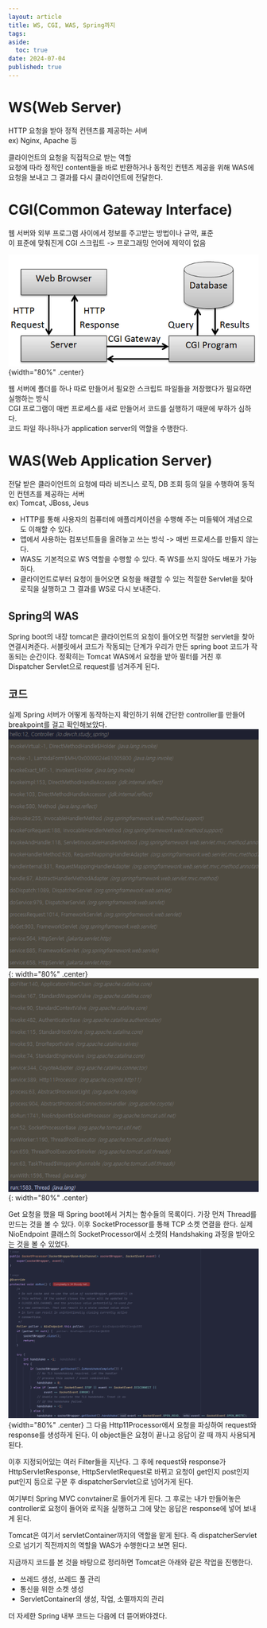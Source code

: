 ```yaml
---
layout: article
title: WS, CGI, WAS, Spring까지
tags: 
aside:
  toc: true
date: 2024-07-04
published: true
---
```


# WS(Web Server)
HTTP 요청을 받아 정적 컨텐츠를 제공하는 서버  
ex) Nginx, Apache 등  


클라이언트의 요청을 직접적으로 받는 역할  
요청에 따라 정적인 content들을 바로 반환하거나 동적인 컨텐츠 제공을 위해 WAS에 요청을 보내고 그 결과를 다시 클라이언트에 전달한다.  
# CGI(Common Gateway Interface)
웹 서버와 외부 프로그램 사이에서 정보를 주고받는 방법이나 규약, 표준  
이 표준에 맞춰진게 CGI 스크립트 -> 프로그래밍 언어에 제약이 없음  

![](/assets/images/postImages/0000-00-00-WS,%20CGI,%20WAS,%20Spring까지.png){width="80%" .center}

웹 서버에 폴더를 하나 따로 만들어서 필요한 스크립트 파일들을 저장했다가 필요하면 실행하는 방식  
CGI 프로그램이 매번 프로세스를 새로 만들어서 코드를 실행하기 때문에 부하가 심하다.  
코드 파일 하나하나가 application server의 역할을 수행한다.  

# WAS(Web Application Server)
전달 받은 클라이언트의 요청에 따라 비즈니스 로직, DB 조회 등의 일을 수행하여 동적인 컨텐츠를 제공하는 서버  
ex) Tomcat, JBoss, Jeus  
- HTTP를 통해 사용자의 컴퓨터에 애플리케이션을 수행해 주는 미들웨어 개념으로도 이해할 수 있다.
- 앱에서 사용하는 컴포넌트들을 올려놓고 쓰는 방식 -> 매번 프로세스를 만들지 않는다.
- WAS도 기본적으로 WS 역할을 수행할 수 있다. 즉 WS를 쓰지 않아도 배포가 가능하다.
- 클라이언트로부터 요청이 들어오면 요청을 해결할 수 있는 적절한 Servlet을 찾아 로직을 실행하고 그 결과를 WS로 다시 보내준다.
## Spring의 WAS
Spring boot의 내장 tomcat은 클라이언트의 요청이 들어오면 적절한 servlet을 찾아 연결시켜준다.
서블릿에서 코드가 작동되는 단계가 우리가 만든 spring boot 코드가 작동되는 순간이다.
정확히는 Tomcat WAS에서 요청을 받아 필터를 거친 후 Dispatcher Servlet으로 request를 넘겨주게 된다.  

## 코드
실제 Spring 서버가 어떻게 동작하는지 확인하기 위해 간단한 controller를 만들어 breakpoint를 걸고 확인해보았다.  
![](/assets/images/postImages/0000-00-00-WS,%20CGI,%20WAS,%20Spring까지-2.png){: width="80%" .center}
![](/assets/images/postImages/0000-00-00-WS,%20CGI,%20WAS,%20Spring까지-3.png){: width="80%" .center}

Get 요청을 했을 때 Spring boot에서 거치는 함수들의 목록이다.
가장 먼저 Thread를 만드는 것을 볼 수 있다. 이후 SocketProcessor를 통해 TCP 소켓 연결을 한다. 실제 NioEndpoint 클래스의 SocketProcessor에서 소켓의 Handshaking 과정을 받아오는 것을 볼 수 있었다.  
![](../assets/images/postImages/0000-00-00-WS,%20CGI,%20WAS,%20Spring까지-4.png){width="80%" .center}
 그 다음 Http11Processor에서 요청을 파싱하여 request와 response를 생성하게 된다. 이 object들은 요청이 끝나고 응답이 갈 때 까지 사용되게 된다.

이후 지정되어있는 여러 Filter들을 지난다. 그 후에 request와 response가 HttpServletResponse, HttpServletRequest로 바뀌고 요청이 get인지 post인지 put인지 등으로 구분 후 dispatcherServlet으로 넘어가게 된다.

여기부터 Spring MVC convtainer로 들어가게 된다. 그 후로는 내가 만들어놓은 controller로 요청이 들어와 로직을 실행하고 그에 맞는 응답은 response에 넣어 보내게 된다.

Tomcat은 여기서 servletContainer까지의 역할을 맡게 된다. 즉 dispatcherServlet으로 넘기기 직전까지의 역할을 WAS가 수행한다고 보면 된다.

지금까지 코드를 본 것을 바탕으로 정리하면 Tomcat은 아래와 같은 작업을 진행한다.
- 쓰레드 생성, 쓰레드 풀 관리
- 통신을 위한 소켓 생성
- ServletContainer의 생성, 작업, 소멸까지의 관리

더 자세한 Spring 내부 코드는 다음에 더 뜯어봐야겠다.